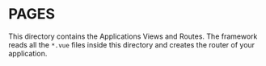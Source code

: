 # PAGES

This directory contains the Applications Views and Routes.
The framework reads all the `*.vue` files inside this directory and creates the router of your application.
